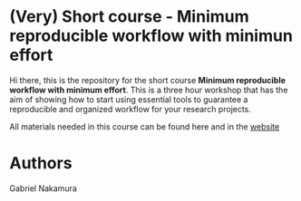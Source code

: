 
<!-- README.md is generated from README.Rmd. Please edit that file -->

# (Very) Short course - Minimum reproducible workflow with minimun effort

Hi there, this is the repository for the short course **Minimum
reproducible workflow with minimum effort**. This is a three hour
workshop that has the aim of showing how to start using essential tools
to guarantee a reproducible and organized workflow for your research
projects.

All materials needed in this course can be found here and in the
[website]()

# Authors

Gabriel Nakamura
